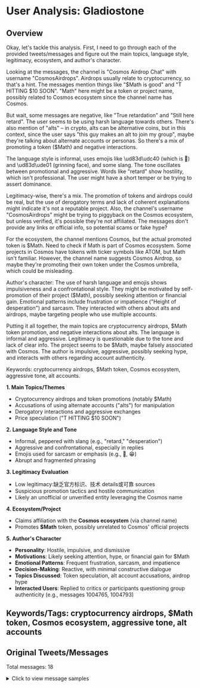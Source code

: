 # User Analysis: Gladiostone

## Overview

<think>
Okay, let's tackle this analysis. First, I need to go through each of the provided tweets/messages and figure out the main topics, language style, legitimacy, ecosystem, and author's character. 

Looking at the messages, the channel is "Cosmos Airdrop Chat" with username "CosmosAirdrops". Airdrops usually relate to cryptocurrency, so that's a hint. The messages mention things like "$Math is good" and "T HITTING $10 SOON". "Math" here might be a token or project name, possibly related to Cosmos ecosystem since the channel name has Cosmos.

But wait, some messages are negative, like "True retardation" and "Still here retard". The user seems to be using harsh language towards others. There's also mention of "alts" – in crypto, alts can be alternative coins, but in this context, since the user says "this guy makes an alt to join my group", maybe they're talking about alternate accounts or personas. So there's a mix of promoting a token ($Math) and negative interactions.

The language style is informal, uses emojis like \ud83d\udc40 (which is 👀) and \ud83d\ude01 (grinning face), and some slang. The tone oscillates between promotional and aggressive. Words like "retard" show hostility, which isn't professional. The user might have a short temper or be trying to assert dominance.

Legitimacy-wise, there's a mix. The promotion of tokens and airdrops could be real, but the use of derogatory terms and lack of coherent explanations might indicate it's not a reputable project. Also, the channel's username "CosmosAirdrops" might be trying to piggyback on the Cosmos ecosystem, but unless verified, it's possible they're not affiliated. The messages don't provide any links or official info, so potential scams or fake hype?

For the ecosystem, the channel mentions Cosmos, but the actual promoted token is $Math. Need to check if Math is part of Cosmos ecosystem. Some projects in Cosmos have tokens with ticker symbols like ATOM, but Math isn't familiar. However, the channel name suggests Cosmos Airdrop, so maybe they're promoting their own token under the Cosmos umbrella, which could be misleading.

Author's character: The use of harsh language and emojis shows impulsiveness and a confrontational style. They might be motivated by self-promotion of their project ($Math), possibly seeking attention or financial gain. Emotional patterns include frustration or impatience ("Height of desperation") and sarcasm. They interacted with others about alts and airdrops, maybe targeting people who use multiple accounts.

Putting it all together, the main topics are cryptocurrency airdrops, $Math token promotion, and negative interactions about alts. The language is informal and aggressive. Legitimacy is questionable due to the tone and lack of clear info. The project seems to be $Math, maybe falsely associated with Cosmos. The author is impulsive, aggressive, possibly seeking hype, and interacts with others regarding account authenticity.

Keywords: cryptocurrency airdrops, $Math token, Cosmos ecosystem, aggressive tone, alt accounts.
</think>

**1. Main Topics/Themes**  
- Cryptocurrency airdrops and token promotions (notably $Math)  
- Accusations of using alternate accounts ("alts") for manipulation  
- Derogatory interactions and aggressive exchanges  
- Price speculation ("T HITTING $10 SOON")  

**2. Language Style and Tone**  
- Informal, peppered with slang (e.g., "retard," "desperation")  
- Aggressive and confrontational, especially in replies  
- Emojis used for sarcasm or emphasis (e.g., 👀, 😁)  
- Abrupt and fragmented phrasing  

**3. Legitimacy Evaluation**  
- Low legitimacy:缺乏官方标识、技术 details或可靠 sources  
- Suspicious promotion tactics and hostile communication  
- Likely an unofficial or unverified entity leveraging the Cosmos name  

**4. Ecosystem/Project**  
- Claims affiliation with the **Cosmos ecosystem** (via channel name)  
- Promotes **$Math** token, possibly unrelated to Cosmos' official projects  

**5. Author's Character**  
- **Personality**: Hostile, impulsive, and dismissive  
- **Motivations**: Likely seeking attention, hype, or financial gain for $Math  
- **Emotional Patterns**: Frequent frustration, sarcasm, and impatience  
- **Decision-Making**: Reactive, with minimal constructive dialogue  
- **Topics Discussed**: Token speculation, alt account accusations, airdrop hype  
- **Interacted Users**: Replied to critics or participants questioning group authenticity (e.g., messages 1004765, 1004793)  

**Keywords/Tags**: cryptocurrency airdrops, $Math token, Cosmos ecosystem, aggressive tone, alt accounts
---
## Original Tweets/Messages

Total messages: 18

<details>
<summary>Click to view message samples</summary>

| Type | Content |
|------|---------|
| telegram_message | {"message_id": 1004796, "text": "", "date": "2024-10-25T16:18:32+00:00", "channel": {"id": 1540576068, "title": "Cosmos Airdrop Chat", "username": "CosmosAirdrops", "participants_count": null, "typ... |
| telegram_message | {"message_id": 1004794, "text": "So how you got that message screenshot?", "date": "2024-10-25T16:18:05+00:00", "channel": {"id": 1540576068, "title": "Cosmos Airdrop Chat", "username": "CosmosAird... |
| telegram_message | {"message_id": 1004791, "text": "True retardation", "date": "2024-10-25T16:17:20+00:00", "channel": {"id": 1540576068, "title": "Cosmos Airdrop Chat", "username": "CosmosAirdrops", "participants_co... |
| telegram_message | {"message_id": 1004788, "text": "He follows all calls and airdrops \ud83d\ude01", "date": "2024-10-25T16:16:52+00:00", "channel": {"id": 1540576068, "title": "Cosmos Airdrop Chat", "username": "Cos... |
| telegram_message | {"message_id": 1004784, "text": "Height of desperation", "date": "2024-10-25T16:15:57+00:00", "channel": {"id": 1540576068, "title": "Cosmos Airdrop Chat", "username": "CosmosAirdrops", "participan... |
| telegram_message | {"message_id": 1004779, "text": "So this guy makes an alt to join my group", "date": "2024-10-25T16:14:36+00:00", "channel": {"id": 1540576068, "title": "Cosmos Airdrop Chat", "username": "CosmosAi... |
| telegram_message | {"message_id": 1004776, "text": "", "date": "2024-10-25T16:13:33+00:00", "channel": {"id": 1540576068, "title": "Cosmos Airdrop Chat", "username": "CosmosAirdrops", "participants_count": null, "typ... |
| telegram_message | {"message_id": 1004775, "text": "Still here retard", "date": "2024-10-25T16:13:27+00:00", "channel": {"id": 1540576068, "title": "Cosmos Airdrop Chat", "username": "CosmosAirdrops", "participants_c... |
| telegram_message | {"message_id": 1002694, "text": "So only three alts", "date": "2024-10-20T18:24:59+00:00", "channel": {"id": 1540576068, "title": "Cosmos Airdrop Chat", "username": "CosmosAirdrops", "participants_... |
| telegram_message | {"message_id": 1002693, "text": "", "date": "2024-10-20T18:24:46+00:00", "channel": {"id": 1540576068, "title": "Cosmos Airdrop Chat", "username": "CosmosAirdrops", "participants_count": null, "typ... |
| telegram_message | {"message_id": 1002692, "text": "This is my third alt btw", "date": "2024-10-20T18:24:41+00:00", "channel": {"id": 1540576068, "title": "Cosmos Airdrop Chat", "username": "CosmosAirdrops", "partici... |
| telegram_message | {"message_id": 1000013, "text": "It's $Math not Meth", "date": "2024-10-12T17:31:20+00:00", "channel": {"id": 1540576068, "title": "Cosmos Airdrop Chat", "username": "CosmosAirdrops", "participants... |
| telegram_message | {"message_id": 1000011, "text": "?", "date": "2024-10-12T17:30:53+00:00", "channel": {"id": 1540576068, "title": "Cosmos Airdrop Chat", "username": "CosmosAirdrops", "participants_count": null, "ty... |
| telegram_message | {"message_id": 1000010, "text": "$Math is good", "date": "2024-10-12T17:30:11+00:00", "channel": {"id": 1540576068, "title": "Cosmos Airdrop Chat", "username": "CosmosAirdrops", "participants_count... |
| telegram_message | {"message_id": 998020, "text": "Message is conveyed doesn't  matter \ud83d\udc40", "date": "2024-10-05T16:01:57+00:00", "channel": {"id": 1540576068, "title": "Cosmos Airdrop Chat", "username": "Co... |
| telegram_message | {"message_id": 998019, "text": "A. B.   T HITTING $10 SOON", "date": "2024-10-05T16:01:05+00:00", "channel": {"id": 1540576068, "title": "Cosmos Airdrop Chat", "username": "CosmosAirdrops", "partic... |
| telegram_message | {"message_id": 998017, "text": "Not yet", "date": "2024-10-05T16:00:19+00:00", "channel": {"id": 1540576068, "title": "Cosmos Airdrop Chat", "username": "CosmosAirdrops", "participants_count": null... |
| telegram_message | {"message_id": 996819, "text": "", "date": "2024-10-02T19:08:26+00:00", "channel": {"id": 1540576068, "title": "Cosmos Airdrop Chat", "username": "CosmosAirdrops", "participants_count": null, "type... |

</details>
